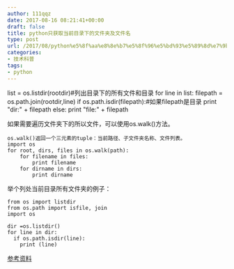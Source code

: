 ```yaml
---
author: 111qqz
date: 2017-08-16 08:21:41+00:00
draft: false
title: python只获取当前目录下的文件夹及文件名
type: post
url: /2017/08/python%e5%8f%aa%e8%8e%b7%e5%8f%96%e5%bd%93%e5%89%8d%e7%9b%ae%e5%bd%95%e4%b8%8b%e7%9a%84%e6%96%87%e4%bb%b6%e5%a4%b9%e5%8f%8a%e6%96%87%e4%bb%b6%e5%90%8d/
categories:
- 技术科普
tags:
- python
---
```


list = os.listdir(rootdir)#列出目录下的所有文件和目录
    for line in list:
        filepath = os.path.join(rootdir,line)
        if os.path.isdir(filepath):#如果filepath是目录
            print "dir:" + filepath
        else:
            print "file:" + filepath



如果需要遍历文件夹下的所以文件，可以使用os.walk()方法。


    
    os.walk()返回一个三元素的tuple：当前路径、子文件夹名称、文件列表。
    import os
    for root, dirs, files in os.walk(path):
        for filename in files:
            print filename
        for dirname in dirs:
            print dirname



举个列处当前目录所有文件夹的例子：


    
    from os import listdir
    from os.path import isfile, join
    import os
    
    dir =os.listdir()
    for line in dir:
      if os.path.isdir(line):
        print (line)
    
    





[参考资料](http://www.pewees.com/article/14599980083468NDsZKENddescPcn56EWwKHpef.html)
